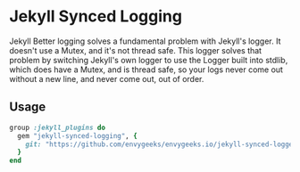# Jekyll Synced Logging

Jekyll Better logging solves a fundamental problem with Jekyll's logger.  It doesn't use a Mutex, and it's not thread safe.  This logger solves that problem by switching Jekyll's own logger to use the Logger built into stdlib, which does have a Mutex, and is thread safe, so your logs never come out without a new line, and never come out, out of order.

## Usage

```ruby
group :jekyll_plugins do
  gem "jekyll-synced-logging", {
    git: "https://github.com/envygeeks/envygeeks.io/jekyll-synced-logger"
  }
end
```
